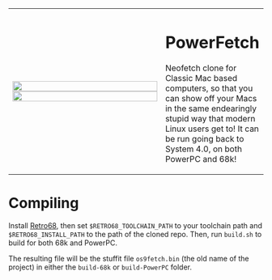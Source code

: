<table border="0">
  <tr>
    <td>
      <img style='width: 100%;' src="https://github.com/IoIxD/os9fetch/assets/30945097/42485293-4dd1-46f8-902e-35bee0be846f">
      <img style='width: 100%;' src="https:// github.com/IoIxD/os9fetch/assets/30945097/63c0a87f-431a-4ffb-ab06-d37836cbf0f0">
     </td>
     <td width="30%">
       <h1>PowerFetch</h1>
       <p>Neofetch clone for Classic Mac based computers, so that you can show off your Macs in the same endearingly stupid way that modern Linux users get to! It can be run going back to System 4.0, on both PowerPC and 68k!</p>
     </td>
      
  </tr>
</table>

# Compiling

Install [Retro68](https://github.com/autc04/Retro68), then set `$RETRO68_TOOLCHAIN_PATH` to your toolchain path and `$RETRO68_INSTALL_PATH` to the path of the cloned repo. Then, run `build.sh` to build for both 68k and PowerPC. 

The resulting file will be the stuffit file `os9fetch.bin` (the old name of the project) in either the `build-68k` or `build-PowerPC` folder.

